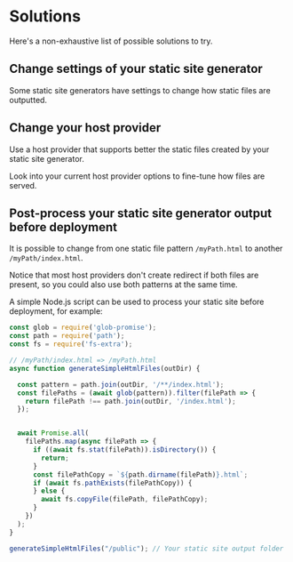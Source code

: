 
# Solutions

Here's a non-exhaustive list of possible solutions to try.

## Change settings of your static site generator

Some static site generators have settings to change how static files are outputted.

## Change your host provider

Use a host provider that supports better the static files created by your static site generator. 

Look into your current host provider options to fine-tune how files are served.

## Post-process your static site generator output before deployment

It is possible to change from one static file pattern `/myPath.html` to another `/myPath/index.html`.

Notice that most host providers don't create redirect if both files are present, so you could also use both patterns at the same time.

A simple Node.js script can be used to process your static site before deployment, for example:

```js
const glob = require('glob-promise');
const path = require('path');
const fs = require('fs-extra');

// /myPath/index.html => /myPath.html
async function generateSimpleHtmlFiles(outDir) {

  const pattern = path.join(outDir, '/**/index.html');
  const filePaths = (await glob(pattern)).filter(filePath => {
    return filePath !== path.join(outDir, '/index.html');
  });


  await Promise.all(
    filePaths.map(async filePath => {
      if ((await fs.stat(filePath)).isDirectory()) {
        return;
      }
      const filePathCopy = `${path.dirname(filePath)}.html`;
      if (await fs.pathExists(filePathCopy)) {
      } else {
        await fs.copyFile(filePath, filePathCopy);
      }
    })
  );
}

generateSimpleHtmlFiles("/public"); // Your static site output folder
```
